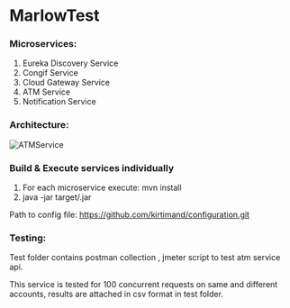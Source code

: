 # MarlowTest

### Microservices:
1) Eureka Discovery Service 
2) Congif Service
3) Cloud Gateway Service
4) ATM Service 
5) Notification Service


### Architecture:

![ATMService](https://user-images.githubusercontent.com/84015066/217490709-fabc4721-a85a-4204-b46a-494d7c8d2675.jpg)





### Build & Execute services individually
1) For each microservice execute:
  mvn install
2) java -jar target/.jar   

Path to config file: https://github.com/kirtimand/configuration.git


### Testing:
  Test folder contains postman collection , jmeter script to test atm service api.
  
  This service is tested for 100 concurrent requests on same and different accounts, results are attached in csv format in test folder. 
  


  
